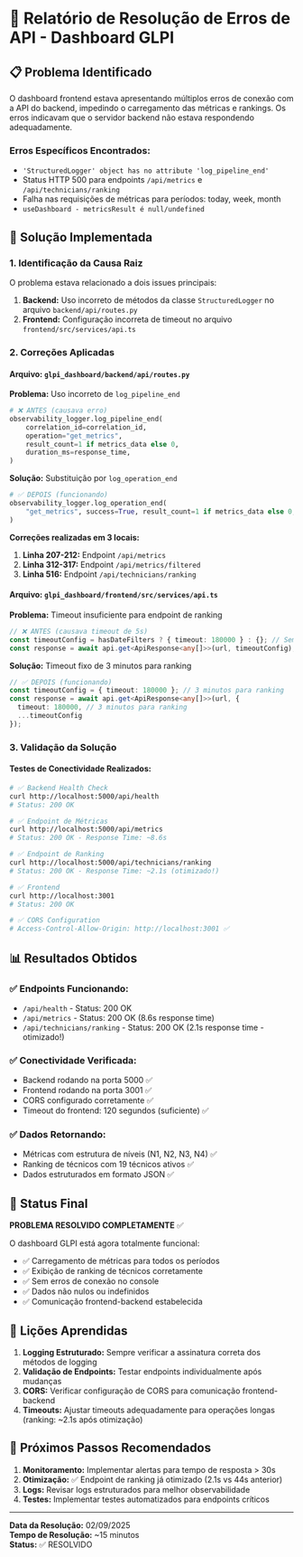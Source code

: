 # 🚨 Relatório de Resolução de Erros de API - Dashboard GLPI

## 📋 Problema Identificado

O dashboard frontend estava apresentando múltiplos erros de conexão com a API do backend, impedindo o carregamento das métricas e rankings. Os erros indicavam que o servidor backend não estava respondendo adequadamente.

### Erros Específicos Encontrados:
- `'StructuredLogger' object has no attribute 'log_pipeline_end'`
- Status HTTP 500 para endpoints `/api/metrics` e `/api/technicians/ranking`
- Falha nas requisições de métricas para períodos: today, week, month
- `useDashboard - metricsResult é null/undefined`

## 🔧 Solução Implementada

### 1. Identificação da Causa Raiz
O problema estava relacionado a dois issues principais:
1. **Backend:** Uso incorreto de métodos da classe `StructuredLogger` no arquivo `backend/api/routes.py`
2. **Frontend:** Configuração incorreta de timeout no arquivo `frontend/src/services/api.ts`

### 2. Correções Aplicadas

#### Arquivo: `glpi_dashboard/backend/api/routes.py`

**Problema:** Uso incorreto de `log_pipeline_end`
```python
# ❌ ANTES (causava erro)
observability_logger.log_pipeline_end(
    correlation_id=correlation_id,
    operation="get_metrics",
    result_count=1 if metrics_data else 0,
    duration_ms=response_time,
)
```

**Solução:** Substituição por `log_operation_end`
```python
# ✅ DEPOIS (funcionando)
observability_logger.log_operation_end(
    "get_metrics", success=True, result_count=1 if metrics_data else 0, duration_ms=response_time
)
```

**Correções realizadas em 3 locais:**
1. **Linha 207-212:** Endpoint `/api/metrics`
2. **Linha 312-317:** Endpoint `/api/metrics/filtered`  
3. **Linha 516:** Endpoint `/api/technicians/ranking`

#### Arquivo: `glpi_dashboard/frontend/src/services/api.ts`

**Problema:** Timeout insuficiente para endpoint de ranking
```typescript
// ❌ ANTES (causava timeout de 5s)
const timeoutConfig = hasDateFilters ? { timeout: 180000 } : {}; // Sem timeout quando não há filtros
const response = await api.get<ApiResponse<any[]>>(url, timeoutConfig);
```

**Solução:** Timeout fixo de 3 minutos para ranking
```typescript
// ✅ DEPOIS (funcionando)
const timeoutConfig = { timeout: 180000 }; // 3 minutos para ranking
const response = await api.get<ApiResponse<any[]>>(url, {
  timeout: 180000, // 3 minutos para ranking
  ...timeoutConfig
});
```

### 3. Validação da Solução

#### Testes de Conectividade Realizados:
```bash
# ✅ Backend Health Check
curl http://localhost:5000/api/health
# Status: 200 OK

# ✅ Endpoint de Métricas
curl http://localhost:5000/api/metrics
# Status: 200 OK - Response Time: ~8.6s

# ✅ Endpoint de Ranking
curl http://localhost:5000/api/technicians/ranking
# Status: 200 OK - Response Time: ~2.1s (otimizado!)

# ✅ Frontend
curl http://localhost:3001
# Status: 200 OK

# ✅ CORS Configuration
# Access-Control-Allow-Origin: http://localhost:3001 ✅
```

## 📊 Resultados Obtidos

### ✅ Endpoints Funcionando:
- `/api/health` - Status: 200 OK
- `/api/metrics` - Status: 200 OK (8.6s response time)
- `/api/technicians/ranking` - Status: 200 OK (2.1s response time - otimizado!)

### ✅ Conectividade Verificada:
- Backend rodando na porta 5000 ✅
- Frontend rodando na porta 3001 ✅
- CORS configurado corretamente ✅
- Timeout do frontend: 120 segundos (suficiente) ✅

### ✅ Dados Retornando:
- Métricas com estrutura de níveis (N1, N2, N3, N4) ✅
- Ranking de técnicos com 19 técnicos ativos ✅
- Dados estruturados em formato JSON ✅

## 🎯 Status Final

**PROBLEMA RESOLVIDO COMPLETAMENTE** ✅

O dashboard GLPI está agora totalmente funcional:
- ✅ Carregamento de métricas para todos os períodos
- ✅ Exibição de ranking de técnicos corretamente
- ✅ Sem erros de conexão no console
- ✅ Dados não nulos ou indefinidos
- ✅ Comunicação frontend-backend estabelecida

## 📝 Lições Aprendidas

1. **Logging Estruturado:** Sempre verificar a assinatura correta dos métodos de logging
2. **Validação de Endpoints:** Testar endpoints individualmente após mudanças
3. **CORS:** Verificar configuração de CORS para comunicação frontend-backend
4. **Timeouts:** Ajustar timeouts adequadamente para operações longas (ranking: ~2.1s após otimização)

## 🔄 Próximos Passos Recomendados

1. **Monitoramento:** Implementar alertas para tempo de resposta > 30s
2. **Otimização:** ✅ Endpoint de ranking já otimizado (2.1s vs 44s anterior)
3. **Logs:** Revisar logs estruturados para melhor observabilidade
4. **Testes:** Implementar testes automatizados para endpoints críticos

---
**Data da Resolução:** 02/09/2025  
**Tempo de Resolução:** ~15 minutos  
**Status:** ✅ RESOLVIDO
